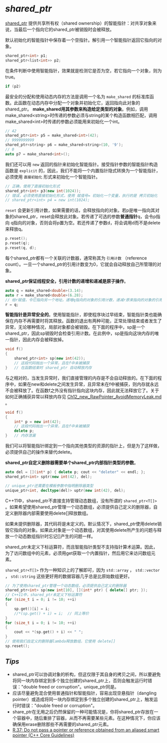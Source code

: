 # ***shared_ptr***

[shared_ptr](https://en.cppreference.com/w/cpp/memory/shared_ptr) 提供共享所有权（shared ownership）的智能指针：对共享对象来说，当最后一个指向它的shared_ptr被销毁时会被释放。

默认初始化的智能指针中保存着一个空指针。解引用一个智能指针返回它指向的对象。

```cpp
shared_ptr<int> p1;
shared_ptr<list<int>> p2;
```

在条件判断中使用智能指针，效果就是检测它是否为空，若它指向一个对象，则为true。

```cpp
if (p2)
```

最安全的分配和使用动态内存的方法是调用一个名为 `make_shared` 的标准库函数。此函数在动态内存中分配一个对象并初始化它，返回指向此对象的shared_ptr。 **make_shared用其参数来构造给定类型的对象**。例如，调用make_shared\<string\>时传递的参数必须与string的某个构造函数相匹配，调用make_shared\<int\>时传递的参数必须能用来初始化一个int。

```cpp
// 42
shared_ptr<int> p5 = make_shared<int>(42);
// 9999999999
shared_ptr<string> p6 = make_shared<string>(10, '9');
// 0
auto p7 = make_shared<int>();
```

我们还可以用 `new` 返回的指针来初始化智能指针。接受指针参数的智能指针构造函数是 `explicit` 的，因此，我们不能将一个内置指针隐式转换为一个智能指针，必须使用 `直接初始化` 形式来初始化一个智能指针。

```cpp
// 正确，使用了直接初始化形式
shared_ptr<int> p3(new int(1024));
// 错误，必须使用直接初始化形式，使用 赋值号= 初始化一个变量，执行的是 拷贝初始化
// shared_ptr<int> p4 = new int(1024);
```

`reset` 会更新引用计数，如果需要的话，会释放指向的对象。若p是唯一指向其对象的shared_ptr，reset会释放此对象。若传递了可选的参数**普通指针**q，会令p指向 q指向的对象，否则会将p置为空。若还传递了参数d，将会调用d而不是delete来释放q。

```cpp
p.reset();
p.reset(q);
p.reset(q, d);
```

每个shared_ptr都有一个关联的计数器，通常称其为 `引用计数` （reference count）。一旦一个shared_ptr的引用计数变为0，它就会自动释放自己所管理的对象。

**shared_ptr保证线程安全，引用计数的递增和递减是原子操作**。

```cpp
auto q = make_shared<double>(3.14);
auto r = make_shared<double>(6.28);
// 给r赋值，令它指向另一个地址。递增q指向的对象的引用计数，递减r原来指向的对象的引用计数。r原来指向的对象已经没有引用者，会自动释放
r = q;
```

**智能指针是异常安全的**。使用智能指针，即使程序块过早结束，智能指针类也能确保在内存不再需要时将其释放。函数的退出有两种可能，正常处理结束或者发生了异常，无论哪种情况，局部对象都会被销毁。在下面的程序中，sp是一个shared_ptr，因此sp销毁时会检查引用计数。在此例中，sp是指向这块内存的唯一指针，因此内存会被释放掉。

```cpp
void f()
{
	shared_ptr<int> sp(new int(42));
	// 这段代码抛出一个异常，且在f中未被捕获
}	// 在函数结束时 shared_ptr 自动释放内存
```

与之相对的，当发生异常时，我们直接管理的内存是不会自动释放的。在下面的程序中，如果在new和delete之间发生异常，且异常未在f中被捕获，则内存就永远不会被释放了。在函数f之外没有指针指向这块内存，因此就无法释放它了。关于如何正确捕获异常以释放内存见 [Ch12_new_RawPointer_AvoidMemoryLeak.md](./Ch12_new_RawPointer_AvoidMemoryLeak.md) 。

```cpp
void f()
{
	int* p = new int(42);
	// 这段代码抛出一个异常，且在f中未被捕获
	delete p;
}	// 内存泄漏
```

我们可以将智能指针绑定到一个指向其他类型的资源的指针上，但是为了这样做，必须提供自己的操作来替代delete。

**shared_ptr自定义删除器需要单个shared_ptr内部指针类型的参数**。

```cpp
auto del = [](int* p) { delete p; cout << "deleter" << endl; };
shared_ptr<int> sptr(new int(42), del);

// unique_ptr还需要在模板参数中指明删除器类型
unique_ptr<int, decltype(del)> uptr(new int(42), del);
```

C++11中，shared_ptr不直接支持管理动态数组，没有所谓的 `shared_ptr<T[]>` 。如果希望使用shared_ptr管理一个动态数组，必须提供自己定义的删除器，自定义删除器内部需要使用delete[]释放数组。

如果未提供删除器，其代码将是未定义的。默认情况下，shared_ptr使用delete销毁它指向的对象。如果此对象是一个动态数组，对其使用delete所产生的问题与释放一个动态数组指针时忘记[]产生的问题一样。

shared_ptr未定义下标运算符，而且智能指针类型不支持指针算术运算。因此，为了访问数组中的元素，必须用get获取一个内置指针，然后用它来访问数组元素。

 `shared_ptr<T[]>` 作为一种知识上的了解即可，因为 `std::array` ， `std::vector` ， `std::string` 这些更好用的数据容器几乎总是比原始数组更好。

```cpp
// 为了使用shared_ptr管理一个动态数组，必须提供自己定义的删除器
shared_ptr<int> sp(new int[10], [](int* ptr) { delete[] ptr; });
// C++11中，shared_ptr未定义下标运算符
for (size_t i = 0; i != 10; ++i)
{
	sp.get()[i] = i;
	//*(sp.get() + i) = i;	// 同上等价
}
for (size_t i = 0; i != 10; ++i)
{
	cout << *(sp.get() + i) << " ";
}
// 使用我们自定义的删除器lambda释放数组，它使用 delete[]
sp.reset();
```



## *Tips*

- shared_ptr可以协调对象的析构，但这仅限于其自身的拷贝之间，所以要避免将同一块内存绑定到多个独立创建的shared_ptr上，否则会触发运行时错误："double freed or corruption"。unique_ptr同是。
- 应该尽量避免混合使用普通指针和智能指针，容易出现空悬指针（dangling pointer）或造成将同一块内存绑定到多个独立创建的shared_ptr上，触发运行时错误："double freed or corruption"。
- share_ptr在无用之后仍然保留的一种可能情况是，你将shared_ptr存放在一个容器中，随后重排了容器，从而不再需要某些元素。在这种情况下，你应该确保用erase删除那些不再需要的shared_ptr元素。
- [R.37: Do not pass a pointer or reference obtained from an aliased smart pointer (C++ Core Guidelines)](http://isocpp.github.io/CppCoreGuidelines/CppCoreGuidelines#Rr-smartptrget)